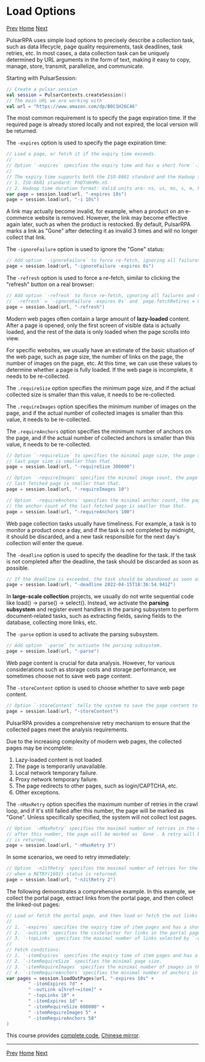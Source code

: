 Load Options
=

[Prev](2basic-usage.md) [Home](1home.md) [Next](4data-extraction.md)

PulsarRPA uses simple load options to precisely describe a collection task, such as data lifecycle, page quality requirements, task deadlines, task retries, etc. In most cases, a data collection task can be uniquely determined by URL arguments in the form of text, making it easy to copy, manage, store, transmit, parallelize, and communicate.

Starting with PulsarSession:

```kotlin
// Create a pulsar session
val session = PulsarContexts.createSession()
// The main URL we are working with
val url = "https://www.amazon.com/dp/B0C1H26C46"
```

The most common requirement is to specify the page expiration time. If the required page is already stored locally and not expired, the local version will be returned.

The `-expires` option is used to specify the page expiration time:

```kotlin
// Load a page, or fetch it if the expiry time exceeds.
//
// Option `-expires` specifies the expiry time and has a short form `-i`.
//
// The expiry time supports both the ISO-8601 standard and the Hadoop time duration format:
// 1. ISO-8601 standard: PnDTnHnMn.nS
// 2. Hadoop time duration format: Valid units are: ns, us, ms, s, m, h, d.
var page = session.load(url, "-expires 10s")
page = session.load(url, "-i 10s")
```

A link may actually become invalid, for example, when a product on an e-commerce website is removed. However, the link may become effective again later, such as when the product is restocked. By default, PulsarRPA marks a link as "Gone" after detecting it as invalid 3 times and will no longer collect that link.

The `-ignoreFailure` option is used to ignore the "Gone" status:

```kotlin
// Add option `-ignoreFailure` to force re-fetch, ignoring all failures even if `fetchRetries` exceeds the maximum.
page = session.load(url, "-ignoreFailure -expires 0s")
```

The `-refresh` option is used to force a re-fetch, similar to clicking the "refresh" button on a real browser:

```kotlin
// Add option `-refresh` to force re-fetch, ignoring all failures and setting `fetchRetries` to 0,
// `-refresh` = `-ignoreFailure -expires 0s` and `page.fetchRetires = 0`.
page = session.load(url, "-refresh")
```

Modern web pages often contain a large amount of **lazy-loaded** content. After a page is opened, only the first screen of visible data is actually loaded, and the rest of the data is only loaded when the page scrolls into view.

For specific websites, we usually have an estimate of the basic situation of the web page, such as page size, the number of links on the page, the number of images on the page, etc. At this time, we can use these values to determine whether a page is fully loaded. If the web page is incomplete, it needs to be re-collected.

The `.requireSize` option specifies the minimum page size, and if the actual collected size is smaller than this value, it needs to be re-collected.

The `.requireImages` option specifies the minimum number of images on the page, and if the actual number of collected images is smaller than this value, it needs to be re-collected.

The `.requireAnchors` option specifies the minimum number of anchors on the page, and if the actual number of collected anchors is smaller than this value, it needs to be re-collected.

```kotlin
// Option `-requireSize` to specifies the minimal page size, the page should be re-fetch if the
// last page size is smaller than that.
page = session.load(url, "-requireSize 300000")

// Option `-requireImages` specifies the minimal image count, the page should be re-fetch if the image count of the
// last fetched page is smaller than that.
page = session.load(url, "-requireImages 10")

// Option `-requireAnchors` specifies the minimal anchor count, the page should be re-fetch if
// the anchor count of the last fetched page is smaller than that.
page = session.load(url, "-requireAnchors 100")
```

Web page collection tasks usually have timeliness. For example, a task is to monitor a product once a day, and if the task is not completed by midnight, it should be discarded, and a new task responsible for the next day's collection will enter the queue.

The `-deadline` option is used to specify the deadline for the task. If the task is not completed after the deadline, the task should be discarded as soon as possible.

```kotlin
// If the deadline is exceeded, the task should be abandoned as soon as possible.
page = session.load(url, "-deadline 2022-04-15T18:36:54.941Z")
```

In **large-scale collection** projects, we usually do not write sequential code like load() -> parse() -> select(). Instead, we activate the **parsing subsystem** and register event handlers in the parsing subsystem to perform document-related tasks, such as extracting fields, saving fields to the database, collecting more links, etc.

The `-parse` option is used to activate the parsing subsystem.

```kotlin
// Add option `-parse` to activate the parsing subsystem.
page = session.load(url, "-parse")
```

Web page content is crucial for data analysis. However, for various considerations such as storage costs and storage performance, we sometimes choose not to save web page content.

The `-storeContent` option is used to choose whether to save web page content.

```kotlin
// Option `-storeContent` tells the system to save the page content to storage.
page = session.load(url, "-storeContent")
```

PulsarRPA provides a comprehensive retry mechanism to ensure that the collected pages meet the analysis requirements.

Due to the increasing complexity of modern web pages, the collected pages may be incomplete:

1. Lazy-loaded content is not loaded.
2. The page is temporarily unavailable.
3. Local network temporary failure.
4. Proxy network temporary failure.
5. The page redirects to other pages, such as login/CAPTCHA, etc.
6. Other exceptions.

The `-nMaxRetry` option specifies the maximum number of retries in the crawl loop, and if it's still failed after this number, the page will be marked as "Gone". Unless specifically specified, the system will not collect lost pages.

```kotlin
// Option `-nMaxRetry` specifies the maximal number of retries in the crawl loop, and if it's still failed
// after this number, the page will be marked as `Gone`. A retry will be triggered when a RETRY(1601) status code
// is returned.
page = session.load(url, "-nMaxRetry 3")
```

In some scenarios, we need to retry immediately:

```kotlin
// Option `-nJitRetry` specifies the maximal number of retries for the load phase, which will be triggered
// when a RETRY(1601) status is returned.
page = session.load(url, "-nJitRetry 2")
```

The following demonstrates a comprehensive example. In this example, we collect the portal page, extract links from the portal page, and then collect the linked-out pages:

```kotlin
// Load or fetch the portal page, and then load or fetch the out links selected by `-outLink`.
//
// 1. `-expires` specifies the expiry time of item pages and has a short form `-ii`.
// 2. `-outLink` specifies the cssSelector for links in the portal page to load.
// 3. `-topLinks` specifies the maximal number of links selected by `-outLink`.
//
// Fetch conditions:
// 1. `-itemExpires` specifies the expiry time of item pages and has a short form `-ii`.
// 2. `-itemRequireSize` specifies the minimal page size.
// 3. `-itemRequireImages` specifies the minimal number of images in the page.
// 4. `-itemRequireAnchors` specifies the minimal number of anchors in the page.
var pages = session.loadOutPages(url, "-expires 10s" +
        " -itemExpires 7d" +
        " -outLink a[href~=item]" +
        " -topLinks 10" +
        " -itemExpires 1d" +
        " -itemRequireSize 600000" +
        " -itemRequireImages 5" +
        " -itemRequireAnchors 50"
)
```

This course provides [complete code](/pulsar-app/pulsar-examples/src/main/kotlin/ai/platon/pulsar/examples/_1_LoadOptions.kt), [Chinese mirror](https://gitee.com/platonai_galaxyeye/PulsarRPA/blob/1.10.x/pulsar-app/pulsar-examples/src/main/kotlin/ai/platon/pulsar/examples/_1_LoadOptions.kt).

------

[Prev](2basic-usage.md) [Home](1home.md) [Next](4data-extraction.md)
